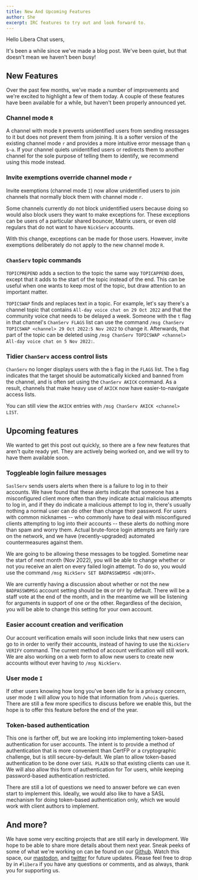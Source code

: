 ```yaml
---
title: New And Upcoming Features
author: She
excerpt: IRC features to try out and look forward to.
---
```


Hello Libera Chat users,

It's been a while since we've made a blog post.
We've been quiet, but that doesn't mean we haven't been busy!

## New Features

Over the past few months, we've made a number of improvements
and we're excited to highlight a few of them today.
A couple of these features have been available for a while,
but haven't been properly announced yet.

### Channel mode `R`

A channel with mode `R` prevents unidentified users from
sending messages to it but does not prevent them from joining.
It is a softer version of the existing channel mode `r`
and provides a more intuitive error message than `q $~a`.
If your channel quiets unidentified users or redirects them to another channel
for the sole purpose of telling them to identify,
we recommend using this mode instead.

### Invite exemptions override channel mode `r`

Invite exemptions (channel mode `I`) now allow
unidentified users to join channels that
normally block them with channel mode `r`.

Some channels currently do not block unidentified users
because doing so would also block users they want to make exceptions for.
These exceptions can be users of a particular shared bouncer, Matrix users,
or even old regulars that do not want to have `NickServ` accounts.

With this change, exceptions can be made for those users. However,
invite exemptions deliberately do not apply to the new channel mode `R`.

### `ChanServ` topic commands

`TOPICPREPEND` adds a section to the topic the same way `TOPICAPPEND`
does, except that it adds to the start of the topic instead of the end.
This can be useful when one wants to keep most of the topic,
but draw attention to an important matter.

`TOPICSWAP` finds and replaces text in a topic. For example,
let's say there's a channel topic that contains
`All-day voice chat on 29 Oct 2022`
and that the community voice chat needs to be delayed a week.
Someone with the `t` flag in that channel's `ChanServ FLAGS` list
can use the command `/msg ChanServ TOPICSWAP <channel> 29 Oct 2022:5 Nov 2022`
to change it. Afterwards, that part of the topic can be deleted using
`/msg ChanServ TOPICSWAP <channel> All-day voice chat on 5 Nov 2022:`.

### Tidier `ChanServ` access control lists

`ChanServ` no longer displays users with the `b` flag  in the `FLAGS` list.
The `b` flag indicates that the target should be
automatically kicked and banned from the channel,
and is often set using the `ChanServ AKICK` command.
As a result, channels that make heavy use of `AKICK`
now have easier-to-navigate access lists.

You can still view the `AKICK` entries
with `/msg ChanServ AKICK <channel> LIST`.

## Upcoming features

We wanted to get this post out quickly,
so there are a few new features that aren't quite ready yet.
They are actively being worked on,
and we will try to have them available soon.

### Toggleable login failure messages

`SaslServ` sends users alerts
when there is a failure to log in to their accounts.
We have found that these alerts indicate that someone has
a misconfigured client more often than they indicate
actual malicious attempts to log in,
and if they do indicate a malicious attempt to log in,
there's usually nothing a normal user can do other than change their password.
For users with common nicknames -- who commonly have to deal with
misconfigured clients attempting to log into their accounts --
these alerts do nothing more than spam and worry them.
Actual brute-force login attempts are fairly rare on the network,
and we have (recently-upgraded) automated countermeasures against them.

We are going to be allowing these messages to be toggled.
Sometime near the start of next month (Nov 2022),
you will be able to change whether or not you receive an alert on
every failed login attempt.
To do so, you would use the command
`/msg NickServ SET BADPASSWDMSG <ON|OFF>`.

We are currently having a discussion about whether or not
the new `BADPASSWDMSG` account setting should be `ON` or `OFF` by default.
There will be a staff vote at the end of the month,
and in the meantime we will be listening for arguments in support
of one or the other. Regardless of the decision,
you will be able to change this setting for your own account.

### Easier account creation and verification

Our account verification emails will soon include links that
new users can go to in order to verify their accounts,
instead of having to use the `NickServ VERIFY` command.
The current method of account verification will still work.
We are also working on a web form to allow new users to
create new accounts without ever having to `/msg NickServ`.

### User mode `I`

If other users knowing how long you've been idle for is a privacy concern,
user mode `I` will allow you to hide that information from `/whois` queries.
There are still a few more specifics to discuss before we enable this,
but the hope is to offer this feature before the end of the year.

### Token-based authentication

This one is farther off, but we are looking into implementing
token-based authentication for user accounts. The intent is to
provide a method of authentication that is more convenient
than CertFP or a cryptographic challenge, but is still secure-by-default.
We plan to allow token-based authentication to be done over `SASL PLAIN`
so that existing clients can use it.
We will also allow this form of authentication for Tor users,
while keeping password-based authentication restricted.

There are still a lot of questions we need to answer
before we can even start to implement this. Ideally, we would also like to
have a SASL mechanism for doing token-based authentication only,
which we would work with client authors to implement.

## And more?

We have some very exciting projects that are still early in development.
We hope to be able to share more details about them next year.
Sneak peeks of some of what we're working on can be found on
our [Github](https://github.com/Libera-Chat).
Watch this space,
our [mastodon](https://fosstodon.org/@liberachat),
and [twitter](https://twitter.com/liberachat) for future updates.
Please feel free to drop by in `#libera`
if you have any questions or comments, and as always,
thank you for supporting us.
